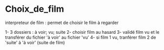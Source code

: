# Choix_de_film
interpreteur de film : permet de choisir le film à regarder 


1- 3 dossiers : à voir; vu; suite
2- choisir film au hasard 
3- validé film vu et le transférer du fichier 'à voir' au fichier 'vu'
4- si film 1 vu, tranférer film 2 de 'suite' à 'à voir' (suite de film)
